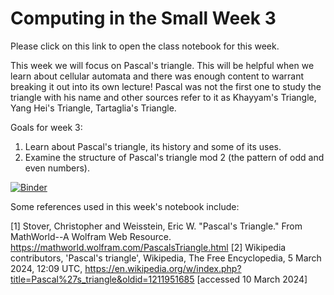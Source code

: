 # Computing in the Small Week 3
Please click on this link to open the class notebook for this week.

This week we will focus on Pascal's triangle.  This will be helpful when we learn about cellular automata and there was enough content to warrant breaking it out into its own lecture!  Pascal was not the first one to study the triangle with his name and other sources refer to it as Khayyam's Triangle, Yang Hei's Triangle, Tartaglia's Triangle. 

Goals for week 3:

1. Learn about Pascal's triangle, its history and some of its uses.
2. Examine the structure of Pascal's triangle mod 2 (the pattern of odd and even numbers).

[![Binder](https://mybinder.org/badge_logo.svg)](https://mybinder.org/v2/gh/lymanhurd/computinginthesmall/HEAD?labpath=week3/Week3.ipynb)

Some references used in this week's notebook include:

[1] Stover, Christopher and Weisstein, Eric W. "Pascal's Triangle." From MathWorld--A Wolfram Web Resource. https://mathworld.wolfram.com/PascalsTriangle.html
[2] Wikipedia contributors, 'Pascal's triangle', Wikipedia, The Free Encyclopedia, 5 March 2024, 12:09 UTC, <https://en.wikipedia.org/w/index.php?title=Pascal%27s_triangle&oldid=1211951685> [accessed 10 March 2024]

